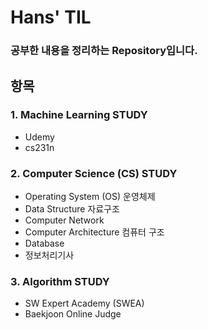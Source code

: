 # Hans' TIL

### 공부한 내용을 정리하는 Repository입니다.



## 항목

### 1. Machine Learning STUDY

- Udemy
- cs231n



### 2. Computer Science (CS) STUDY

- Operating System (OS) 운영체제
- Data Structure 자료구조
- Computer Network
- Computer Architecture 컴퓨터 구조
- Database
- 정보처리기사



### 3. Algorithm STUDY

- SW Expert Academy (SWEA)
- Baekjoon Online Judge